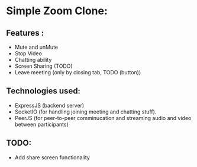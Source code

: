 # Simple Zoom Clone: 

## Features : 

- Mute and unMute
- Stop Video
- Chatting ability
- Screen Sharing (TODO)
- Leave meeting (only by closing tab, TODO (button))

## Technologies used:

- ExpressJS (backend server)
- SocketIO (for handling joining meeting and chatting stuff).
- PeerJS (for peer-to-peer comminucation and streaming audio and video between participants)

## TODO:

- Add share screen functionality
